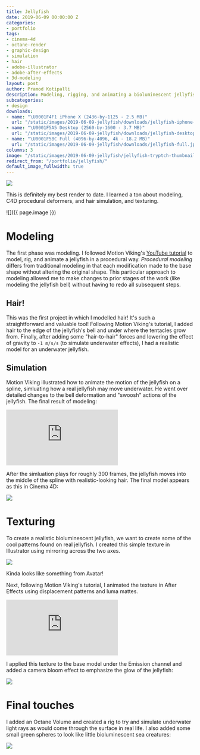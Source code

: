 ```yaml
---
title: Jellyfish
date: 2019-06-09 00:00:00 Z
categories:
- portfolio
tags:
- cinema-4d
- octane-render
- graphic-design
- simulation
- hair
- adobe-illustrator
- adobe-after-effects
- 3d-modeling
layout: post
author: Pramod Kotipalli
description: Modeling, rigging, and animating a bioluminescent jellyfish
subcategories:
- design
downloads:
- name: "\U0001F4F1 iPhone X (2436-by-1125 - 2.5 MB)"
  url: "/static/images/2019-06-09-jellyfish/downloads/jellyfish-iphone-x.jpg"
- name: "\U0001F5A5️ Desktop (2560-by-1600 - 3.7 MB)"
  url: "/static/images/2019-06-09-jellyfish/downloads/jellyfish-desktop.jpg"
- name: "\U0001F5BC️ Full (4096-by-4096, 4k - 18.2 MB)"
  url: "/static/images/2019-06-09-jellyfish/downloads/jellyfish-full.jpg"
columns: 3
image: "/static/images/2019-06-09-jellyfish/jellyfish-tryptch-thumbnail.jpg"
redirect_from: "/portfolio/jellyfish/"
default_image_fullwidth: true
---
```


![](/static/images/2019-06-09-jellyfish/jellyfish-thumbnail.png)

This is definitely my best render to date. I learned a ton
about modeling, C4D procedural deformers, and hair
simulation, and texturing.

![]({{ page.image }})

# Modeling

The first phase was modeling. I followed Motion Viking's
[YouTube
tutorial](https://www.youtube.com/watch?v=11JwBQkzySE) to
model, rig, and animate a jellyfish in a procedural way.
_Procedural modeling_ differs from traditional modeling in
that each modification made to the base shape without
altering the original shape. This particular approach to
modeling allowed me to make changes to prior stages of the
work (like modeling the jellyfish bell) without having to
redo all subsequent steps.

## Hair!

This was the first project in which I modelled hair! It's
such a straightforward and valuable tool! Following Motion
Viking's tutorial, I added hair to the edge of the
jellyfish's bell and under where the tentacles grow from.
Finally, after adding some "hair-to-hair" forces and
lowering the effect of gravity to `-1 m/s/s` (to simulate
underwater effects), I had a realistic model for an
underwater jellyfish.

## Simulation

Motion Viking illustrated how to animate the motion of the
jellyfish on a spline, simluating how a real jellyfish may
move underwater. He went over detailed changes to the bell
deformation and "swoosh" actions of the jellyfish. The final
result of modeling:

<div class="embed-container-full-width">
<iframe src="https://www.youtube.com/embed/tcQxNEFJEjs" frameborder="0" allow="accelerometer; autoplay; encrypted-media; gyroscope; picture-in-picture" allowfullscreen></iframe>
</div>

After the simluation plays for roughly 300 frames, the
jellyfish moves into the middle of the spline with
realistic-looking hair. The final model appears as this in
Cinema 4D:

![](/static/images/2019-06-09-jellyfish/jellyfish-model.png)

# Texturing

To create a realistic bioluminescent jellyfish, we want to
create some of the cool patterns found on real jellyfish. I
created this simple texture in Illustrator using mirroring
across the two axes.

![](/static/images/2019-06-09-jellyfish/jellyfish-pattern.png)

Kinda looks like something from Avatar!

Next, following Motion Viking's tutorial, I animated the
texture in After Effects using displacement patterns and
luma mattes.

<div class="embed-container-full-width">
<iframe src="https://www.youtube.com/embed/f8ApFp-0CRo" frameborder="0" allow="accelerometer; autoplay; encrypted-media; gyroscope; picture-in-picture" allowfullscreen></iframe>
</div>

I applied this texture to the base model under the Emission
channel and added a camera bloom effect to emphasize the
glow of the jellyfish:

![](/static/images/2019-06-09-jellyfish/jellyfish-textured-simple.png)

# Final touches

I added an Octane Volume and created a rig to try and
simulate underwater light rays as would come through the
surface in real life. I also added some small green spheres
to look like little bioluminescent sea creatures:


![](/static/images/2019-06-09-jellyfish/jellyfish-light-ray-rig-and-sealife.png)
